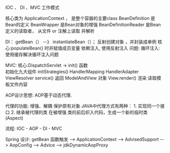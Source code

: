 IOC 、 DI 、MVC 工作模式

核心类为 ApplicationContext ， 是整个容器的主要class
BeanDefinition 是Bean的定义
BeanWrapper 是Bean对象的增强
BeanDefinitionReader 是Bean 定义的读取者， 从文件 or 注解上读取 并解析
    
DI：
    getBean（） --》 
    instantiateBean（）； 反射创建对象 ，并封装成单例 
核心:populateBean() 时并赋值成员变量 依赖注入, 使用反射注入 
    问题: 
        循环注入: 使用缓存解决循环注入问题

MVC: 
核心:DispatchServlet -> init() 函数  
        初始化九大组件
        initStrategies()
            HandlerMapping
            HandlerAdapter
            ViewResolver
        service()
           返回 ModelAndView 对象
           View.render() 渲染 读取模板文件内容
            
            
           
AOP设计思想:
    AOP基于动态代理.
    
代理的功能:
    增强、解耦
    保护原有对象
JAVA中代理方式有两种：
    1. 实现同一个接口
    2. 继承被代理的类
    在被增强 类的前后织入代码，生成一个新的临时类 (Aspect)
    

流程:
    IOC - AOP - DI - MVC 
        
 
Spring 设计:
 getBean 函数触发 --> ApplicationContext   --> AdvisedSupport --> AopConfig --> Advice
 --> jdkDynamicAopProxy
